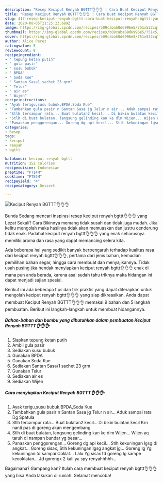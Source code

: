 ```yaml
---
description: "Resep Keciput Renyah BGTTT👌👌👌 | Cara Buat Keciput Renyah BGTTT👌👌👌 Yang Menggugah Selera"
title: "Resep Keciput Renyah BGTTT👌👌👌 | Cara Buat Keciput Renyah BGTTT👌👌👌 Yang Menggugah Selera"
slug: 417-resep-keciput-renyah-bgttt-cara-buat-keciput-renyah-bgttt-yang-menggugah-selera
date: 2020-08-05T21:25:23.689Z
image: https://img-global.cpcdn.com/recipes/b09caba68d6996e5/751x532cq70/keciput-renyah-bgttt👌👌👌-foto-resep-utama.jpg
thumbnail: https://img-global.cpcdn.com/recipes/b09caba68d6996e5/751x532cq70/keciput-renyah-bgttt👌👌👌-foto-resep-utama.jpg
cover: https://img-global.cpcdn.com/recipes/b09caba68d6996e5/751x532cq70/keciput-renyah-bgttt👌👌👌-foto-resep-utama.jpg
author: Alice Perez
ratingvalue: 5
reviewcount: 8
recipeingredient:
- " tepung ketan putih"
- " gula pasir"
- " susu bubuk"
- " BPDA"
- " Soda Kue"
- " Santan Sasa1 sachet 23 grm"
- " Telur"
- " air es"
- " Wijen"
recipeinstructions:
- "Ayak terigu,susu bubuk,BPDA,Soda Kue"
- "Tambahkan gula pasir n Santan Sasa jg Telur n air... Aduk sampai rata Dg Spatula"
- "Stlh tercampur rata... Buat bulatan2 kecil... Di bikin bulatan kecil Krn nanti pas di goreng akan mengembang"
- "Stlh di buat bulatan, langsung gelinding kan ke dlm Wijen... Wijen aq taruh di nampan bundar yg besar..."
- "Panaskan penggorengan... Goreng dg api kecil... Stlh kekuningan lgsg di angkat... Goreng sisax, Stlh kekuningan lgsg angkat jg... Goreng lg Yg kekuningan td​ sampai Coklat... Lalu Yg sisax td goreng lg sampe kecoklatan... Jd gorengx 2 kali ya spy renyahhhhh​..."
categories:
- Resep
tags:
- keciput
- renyah
- bgttt

katakunci: keciput renyah bgttt 
nutrition: 152 calories
recipecuisine: Indonesian
preptime: "PT14M"
cooktime: "PT52M"
recipeyield: "4"
recipecategory: Dessert

---
```



![Keciput Renyah BGTTT👌👌👌](https://img-global.cpcdn.com/recipes/b09caba68d6996e5/751x532cq70/keciput-renyah-bgttt👌👌👌-foto-resep-utama.jpg)

Bunda Sedang mencari inspirasi resep keciput renyah bgttt👌👌👌 yang Lezat Sekali? Cara Bikinnya memang tidak susah dan tidak juga mudah. Jika keliru mengolah maka hasilnya tidak akan memuaskan dan justru cenderung tidak enak. Padahal keciput renyah bgttt👌👌👌 yang enak seharusnya memiliki aroma dan rasa yang dapat memancing selera kita.

Ada beberapa hal yang sedikit banyak berpengaruh terhadap kualitas rasa dari keciput renyah bgttt👌👌👌, pertama dari jenis bahan, kemudian pemilihan bahan segar, hingga cara membuat dan menyajikannya. Tidak usah pusing jika hendak menyiapkan keciput renyah bgttt👌👌👌 enak di mana pun anda berada, karena asal sudah tahu triknya maka hidangan ini dapat menjadi sajian spesial.




Berikut ini ada beberapa tips dan trik praktis yang dapat diterapkan untuk mengolah keciput renyah bgttt👌👌👌 yang siap dikreasikan. Anda dapat membuat Keciput Renyah BGTTT👌👌👌 memakai 9 bahan dan 5 langkah pembuatan. Berikut ini langkah-langkah untuk membuat hidangannya.

<!--inarticleads1-->

##### Bahan-bahan dan bumbu yang dibutuhkan dalam pembuatan Keciput Renyah BGTTT👌👌👌:

1. Siapkan  tepung ketan putih
1. Ambil  gula pasir
1. Sediakan  susu bubuk
1. Gunakan  BPDA
1. Gunakan  Soda Kue
1. Sediakan  Santan Sasa/1 sachet 23 grm
1. Gunakan  Telur
1. Sediakan  air es
1. Sediakan  Wijen




<!--inarticleads2-->

##### Cara menyiapkan Keciput Renyah BGTTT👌👌👌:

1. Ayak terigu,susu bubuk,BPDA,Soda Kue
1. Tambahkan gula pasir n Santan Sasa jg Telur n air... Aduk sampai rata Dg Spatula
1. Stlh tercampur rata... Buat bulatan2 kecil... Di bikin bulatan kecil Krn nanti pas di goreng akan mengembang
1. Stlh di buat bulatan, langsung gelinding kan ke dlm Wijen... Wijen aq taruh di nampan bundar yg besar...
1. Panaskan penggorengan... Goreng dg api kecil... Stlh kekuningan lgsg di angkat... Goreng sisax, Stlh kekuningan lgsg angkat jg... Goreng lg Yg kekuningan td​ sampai Coklat... Lalu Yg sisax td goreng lg sampe kecoklatan... Jd gorengx 2 kali ya spy renyahhhhh​...




Bagaimana? Gampang kan? Itulah cara membuat keciput renyah bgttt👌👌👌 yang bisa Anda lakukan di rumah. Selamat mencoba!
